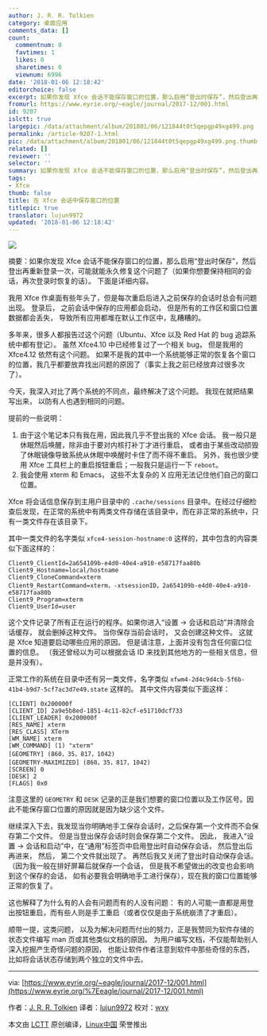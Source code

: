 ```yaml
---
author: J. R. R. Tolkien
category: 桌面应用
comments_data: []
count:
  commentnum: 0
  favtimes: 1
  likes: 0
  sharetimes: 0
  viewnum: 6996
date: '2018-01-06 12:18:42'
editorchoice: false
excerpt: 如果你发现 Xfce 会话不能保存窗口的位置，那么启用“登出时保存”，然后登出再重新登录一次，可能就能永久修复这个问题了（如果你想要保持相同的会话，再次登录时恢复的话）。
fromurl: https://www.eyrie.org/~eagle/journal/2017-12/001.html
id: 9207
islctt: true
largepic: /data/attachment/album/201801/06/121844t0t5qepgp49xg499.png
permalink: /article-9207-1.html
pic: /data/attachment/album/201801/06/121844t0t5qepgp49xg499.png.thumb.jpg
related: []
reviewer: ''
selector: ''
summary: 如果你发现 Xfce 会话不能保存窗口的位置，那么启用“登出时保存”，然后登出再重新登录一次，可能就能永久修复这个问题了（如果你想要保持相同的会话，再次登录时恢复的话）。
tags:
- Xfce
thumb: false
title: 在 Xfce 会话中保存窗口的位置
titlepic: true
translator: lujun9972
updated: '2018-01-06 12:18:42'
---
```


![](/data/attachment/album/201801/06/121844t0t5qepgp49xg499.png)


摘要：如果你发现 Xfce 会话不能保存窗口的位置，那么启用“登出时保存”，然后登出再重新登录一次，可能就能永久修复这个问题了（如果你想要保持相同的会话，再次登录时恢复的话）。 下面是详细内容。


我用 Xfce 作桌面有些年头了，但是每次重启后进入之前保存的会话时总会有问题出现。 登录后， 之前会话中保存的应用都会启动， 但是所有的工作区和窗口位置数据都会丢失， 导致所有应用都堆在默认工作区中，乱糟糟的。


多年来，很多人都报告过这个问题（Ubuntu、Xfce 以及 Red Hat 的 bug 追踪系统中都有登记）。 虽然 Xfce4.10 中已经修复过了一个相关 bug， 但是我用的 Xfce4.12 依然有这个问题。 如果不是我的其中一个系统能够正常的恢复各个窗口的位置，我几乎都要放弃找出问题的原因了（事实上我之前已经放弃过很多次了）。


今天，我深入对比了两个系统的不同点，最终解决了这个问题。 我现在就把结果写出来， 以防有人也遇到相同的问题。


提前的一些说明：


1. 由于这个笔记本只有我在用，因此我几乎不登出我的 Xfce 会话。 我一般只是休眠然后唤醒，除非由于要对内核打补丁才进行重启， 或者由于某些改动损毁了休眠镜像导致系统从休眠中唤醒时卡住了而不得不重启。 另外，我也很少使用 Xfce 工具栏上的重启按钮重启；一般我只是运行一下 `reboot`。
2. 我会使用 xterm 和 Emacs， 这些不太复杂的 X 应用无法记住他们自己的窗口位置。


Xfce 将会话信息保存到主用户目录中的 `.cache/sessions` 目录中。在经过仔细检查后发现，在正常的系统中有两类文件存储在该目录中，而在非正常的系统中，只有一类文件存在该目录下。


其中一类文件的名字类似 `xfce4-session-hostname:0` 这样的，其中包含的内容类似下面这样的：



```
Client9_ClientId=2a654109b-e4d0-40e4-a910-e58717faa80b
Client9_Hostname=local/hostname
Client9_CloneCommand=xterm
Client9_RestartCommand=xterm，-xtsessionID，2a654109b-e4d0-40e4-a910-e58717faa80b
Client9_Program=xterm
Client9_UserId=user

```

这个文件记录了所有正在运行的程序。如果你进入“设置 -> 会话和启动”并清除会话缓存， 就会删掉这种文件。 当你保存当前会话时， 又会创建这种文件。 这就是 Xfce 知道要启动哪些应用的原因。 但是请注意，上面并没有包含任何窗口位置的信息。 （我还曾经以为可以根据会话 ID 来找到其他地方的一些相关信息，但是并没有）。


正常工作的系统在目录中还有另一类文件，名字类似 `xfwm4-2d4c9d4cb-5f6b-41b4-b9d7-5cf7ac3d7e49.state` 这样的。 其中文件内容类似下面这样：



```
[CLIENT] 0x200000f
[CLIENT_ID] 2a9e5b8ed-1851-4c11-82cf-e51710dcf733
[CLIENT_LEADER] 0x200000f
[RES_NAME] xterm
[RES_CLASS] XTerm
[WM_NAME] xterm
[WM_COMMAND] (1) "xterm"
[GEOMETRY] (860，35，817，1042)
[GEOMETRY-MAXIMIZED] (860，35，817，1042)
[SCREEN] 0
[DESK] 2
[FLAGS] 0x0

```

注意这里的 `GEOMETRY` 和 `DESK` 记录的正是我们想要的窗口位置以及工作区号。因此不能保存窗口位置的原因就是因为缺少这个文件。


继续深入下去，我发现当你明确地手工保存会话时，之后保存第一个文件而不会保存第二个文件。 但是当登出保存会话时则会保存第二个文件。 因此， 我进入“设置 -> 会话和启动”中，在“通用”标签页中启用登出时自动保存会话， 然后登出后再进来， 然后， 第二个文件就出现了。 再然后我又关闭了登出时自动保存会话。（因为我一般在排好屏幕后就保存一个会话， 但是我不希望做出的改变也会影响到这个保存的会话， 如有必要我会明确地手工进行保存），现在我的窗口位置能够正常的恢复了。


这也解释了为什么有的人会有问题而有的人没有问题： 有的人可能一直都是用登出按钮重启，而有些人则是手工重启（或者仅仅是由于系统崩溃了才重启）。


顺带一提，这类问题， 以及为解决问题而付出的努力，正是我赞同为软件存储的状态文件编写 man 页或其他类似文档的原因。 为用户编写文档，不仅能帮助别人深入挖掘产生奇怪问题的原因， 也能让软件作者注意到软件中那些奇怪的东西， 比如将会话状态存储到两个独立的文件中去。




---


via: [https://www.eyrie.org/~eagle/journal/2017-12/001.html](https://www.eyrie.org/%7Eeagle/journal/2017-12/001.html)


作者：[J. R. R. Tolkien](https://www.eyrie.org) 译者：[lujun9972](https://github.com/lujun9972) 校对：[wxy](https://github.com/wxy)


本文由 [LCTT](https://github.com/LCTT/TranslateProject) 原创编译，[Linux中国](https://linux.cn/) 荣誉推出